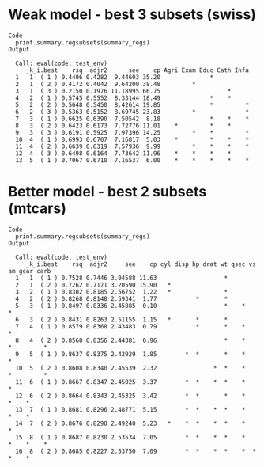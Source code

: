 # Weak model -  best 3 subsets (swiss)

    Code
      print.summary.regsubsets(summary_regs)
    Output
                                
      Call: eval(code, test_env)
         _k_i.best    rsq  adjr2      see    cp Agri Exam Educ Cath Infa
      1   1  ( 1 ) 0.4406 0.4282  9.44603 35.20              *          
      2   1  ( 2 ) 0.4172 0.4042  9.64200 38.48         *               
      3   1  ( 3 ) 0.2150 0.1976 11.18995 66.75                   *     
      4   2  ( 1 ) 0.5745 0.5552  8.33144 18.49              *    *     
      5   2  ( 2 ) 0.5648 0.5450  8.42614 19.85              *         *
      6   2  ( 3 ) 0.5363 0.5152  8.69745 23.83         *              *
      7   3  ( 1 ) 0.6625 0.6390  7.50542  8.18              *    *    *
      8   3  ( 2 ) 0.6423 0.6173  7.72776 11.01    *         *    *     
      9   3  ( 3 ) 0.6191 0.5925  7.97396 14.25         *    *         *
      10  4  ( 1 ) 0.6993 0.6707  7.16817  5.03    *         *    *    *
      11  4  ( 2 ) 0.6639 0.6319  7.57936  9.99         *    *    *    *
      12  4  ( 3 ) 0.6498 0.6164  7.73642 11.96    *    *    *    *     
      13  5  ( 1 ) 0.7067 0.6710  7.16537  6.00    *    *    *    *    *

# Better model -  best 2 subsets (mtcars)

    Code
      print.summary.regsubsets(summary_regs)
    Output
                                
      Call: eval(code, test_env)
         _k_i.best    rsq  adjr2     see    cp cyl disp hp drat wt qsec vs am gear carb
      1   1  ( 1 ) 0.7528 0.7446 3.04588 11.63                   *                     
      2   1  ( 2 ) 0.7262 0.7171 3.20590 15.90   *                                     
      3   2  ( 1 ) 0.8302 0.8185 2.56752  1.22   *               *                     
      4   2  ( 2 ) 0.8268 0.8148 2.59341  1.77           *       *                     
      5   3  ( 1 ) 0.8497 0.8336 2.45885  0.10                   *    *     *          
      6   3  ( 2 ) 0.8431 0.8263 2.51155  1.15   *       *       *                     
      7   4  ( 1 ) 0.8579 0.8368 2.43483  0.79           *       *    *     *          
      8   4  ( 2 ) 0.8568 0.8356 2.44381  0.96                   *    *     *         *
      9   5  ( 1 ) 0.8637 0.8375 2.42929  1.85        *  *       *    *     *          
      10  5  ( 2 ) 0.8608 0.8340 2.45539  2.32                *  *    *     *         *
      11  6  ( 1 ) 0.8667 0.8347 2.45025  3.37        *  *    *  *    *     *          
      12  6  ( 2 ) 0.8664 0.8343 2.45325  3.42        *  *       *    *     *    *     
      13  7  ( 1 ) 0.8681 0.8296 2.48771  5.15        *  *    *  *    *     *    *     
      14  7  ( 2 ) 0.8676 0.8290 2.49240  5.23   *    *  *    *  *    *     *          
      15  8  ( 1 ) 0.8687 0.8230 2.53534  7.05        *  *    *  *    *     *    *    *
      16  8  ( 2 ) 0.8685 0.8227 2.53750  7.09        *  *    *  *    *  *  *    *     

